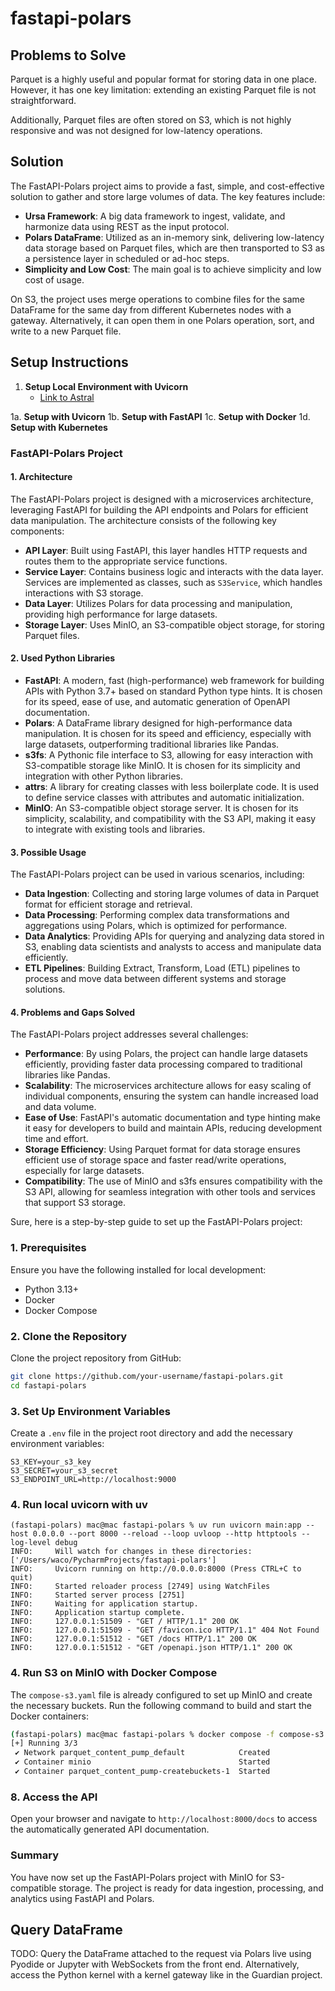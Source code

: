 # fastapi-polars

## Problems to Solve

Parquet is a highly useful and popular format for storing data in one place. However, it has one key limitation: extending an existing Parquet file is not straightforward.

Additionally, Parquet files are often stored on S3, which is not highly responsive and was not designed for low-latency operations.

## Solution

The FastAPI-Polars project aims to provide a fast, simple, and cost-effective solution to gather and store large volumes of data. The key features include:

- **Ursa Framework**: A big data framework to ingest, validate, and harmonize data using REST as the input protocol.
- **Polars DataFrame**: Utilized as an in-memory sink, delivering low-latency data storage based on Parquet files, which are then transported to S3 as a persistence layer in scheduled or ad-hoc steps.
- **Simplicity and Low Cost**: The main goal is to achieve simplicity and low cost of usage.

On S3, the project uses merge operations to combine files for the same DataFrame for the same day from different Kubernetes nodes with a gateway. Alternatively, it can open them in one Polars operation, sort, and write to a new Parquet file.

## Setup Instructions

1. **Setup Local Environment with Uvicorn**
   - [Link to Astral](#)

1a. **Setup with Uvicorn**
1b. **Setup with FastAPI**
1c. **Setup with Docker**
1d. **Setup with Kubernetes**

### FastAPI-Polars Project

#### 1. Architecture
The FastAPI-Polars project is designed with a microservices architecture, leveraging FastAPI for building the API endpoints and Polars for efficient data manipulation. The architecture consists of the following key components:
- **API Layer**: Built using FastAPI, this layer handles HTTP requests and routes them to the appropriate service functions.
- **Service Layer**: Contains business logic and interacts with the data layer. Services are implemented as classes, such as `S3Service`, which handles interactions with S3 storage.
- **Data Layer**: Utilizes Polars for data processing and manipulation, providing high performance for large datasets.
- **Storage Layer**: Uses MinIO, an S3-compatible object storage, for storing Parquet files.

#### 2. Used Python Libraries
- **FastAPI**: A modern, fast (high-performance) web framework for building APIs with Python 3.7+ based on standard Python type hints. It is chosen for its speed, ease of use, and automatic generation of OpenAPI documentation.
- **Polars**: A DataFrame library designed for high-performance data manipulation. It is chosen for its speed and efficiency, especially with large datasets, outperforming traditional libraries like Pandas.
- **s3fs**: A Pythonic file interface to S3, allowing for easy interaction with S3-compatible storage like MinIO. It is chosen for its simplicity and integration with other Python libraries.
- **attrs**: A library for creating classes with less boilerplate code. It is used to define service classes with attributes and automatic initialization.
- **MinIO**: An S3-compatible object storage server. It is chosen for its simplicity, scalability, and compatibility with the S3 API, making it easy to integrate with existing tools and libraries.

#### 3. Possible Usage
The FastAPI-Polars project can be used in various scenarios, including:
- **Data Ingestion**: Collecting and storing large volumes of data in Parquet format for efficient storage and retrieval.
- **Data Processing**: Performing complex data transformations and aggregations using Polars, which is optimized for performance.
- **Data Analytics**: Providing APIs for querying and analyzing data stored in S3, enabling data scientists and analysts to access and manipulate data efficiently.
- **ETL Pipelines**: Building Extract, Transform, Load (ETL) pipelines to process and move data between different systems and storage solutions.

#### 4. Problems and Gaps Solved
The FastAPI-Polars project addresses several challenges:
- **Performance**: By using Polars, the project can handle large datasets efficiently, providing faster data processing compared to traditional libraries like Pandas.
- **Scalability**: The microservices architecture allows for easy scaling of individual components, ensuring the system can handle increased load and data volume.
- **Ease of Use**: FastAPI's automatic documentation and type hinting make it easy for developers to build and maintain APIs, reducing development time and effort.
- **Storage Efficiency**: Using Parquet format for data storage ensures efficient use of storage space and faster read/write operations, especially for large datasets.
- **Compatibility**: The use of MinIO and s3fs ensures compatibility with the S3 API, allowing for seamless integration with other tools and services that support S3 storage.

Sure, here is a step-by-step guide to set up the FastAPI-Polars project:

### 1. Prerequisites
Ensure you have the following installed for local development:
- Python 3.13+
- Docker
- Docker Compose

### 2. Clone the Repository
Clone the project repository from GitHub:
```bash
git clone https://github.com/your-username/fastapi-polars.git
cd fastapi-polars
```

### 3. Set Up Environment Variables
Create a `.env` file in the project root directory and add the necessary environment variables:
```env
S3_KEY=your_s3_key
S3_SECRET=your_s3_secret
S3_ENDPOINT_URL=http://localhost:9000
```

### 4. Run local uvicorn with uv
```shell
(fastapi-polars) mac@mac fastapi-polars % uv run uvicorn main:app --host 0.0.0.0 --port 8000 --reload --loop uvloop --http httptools --log-level debug
INFO:     Will watch for changes in these directories: ['/Users/waco/PycharmProjects/fastapi-polars']
INFO:     Uvicorn running on http://0.0.0.0:8000 (Press CTRL+C to quit)
INFO:     Started reloader process [2749] using WatchFiles
INFO:     Started server process [2751]
INFO:     Waiting for application startup.
INFO:     Application startup complete.
INFO:     127.0.0.1:51509 - "GET / HTTP/1.1" 200 OK
INFO:     127.0.0.1:51509 - "GET /favicon.ico HTTP/1.1" 404 Not Found
INFO:     127.0.0.1:51512 - "GET /docs HTTP/1.1" 200 OK
INFO:     127.0.0.1:51512 - "GET /openapi.json HTTP/1.1" 200 OK
```

### 4. Run S3 on MinIO with Docker Compose
The `compose-s3.yaml` file is already configured to set up MinIO and create the necessary buckets. Run the following command to build and start the Docker containers:
```bash
(fastapi-polars) mac@mac fastapi-polars % docker compose -f compose-s3.yaml up -d
[+] Running 3/3
 ✔ Network parquet_content_pump_default            Created                                                                                                                                                                                    0.0s 
 ✔ Container minio                                 Started                                                                                                                                                                                    0.3s 
 ✔ Container parquet_content_pump-createbuckets-1  Started        
```

### 8. Access the API
Open your browser and navigate to `http://localhost:8000/docs` to access the automatically generated API documentation.

### Summary
You have now set up the FastAPI-Polars project with MinIO for S3-compatible storage. The project is ready for data ingestion, processing, and analytics using FastAPI and Polars.

## Query DataFrame
TODO: Query the DataFrame attached to the request via Polars live using Pyodide or Jupyter with WebSockets from the front end. Alternatively, access the Python kernel with a kernel gateway like in the Guardian project.

